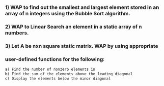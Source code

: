 ### 1) WAP to find out the smallest and largest element stored in an array of n integers using the Bubble Sort algorithm.

### 2) WAP to Linear Search an element in a static array of n numbers.

### 3) Let A be nxn square static matrix. WAP by using appropriate
### user-defined functions for the following:
```txt
a) Find the number of nonzero elements in
b) Find the sum of the elements above the leading diagonal
c) Display the elements below the minor diagonal
```